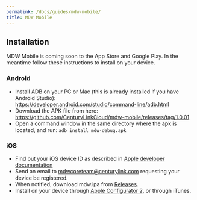 ```yaml
---
permalink: /docs/guides/mdw-mobile/
title: MDW Mobile
---
```


## Installation
MDW Mobile is coming soon to the App Store and Google Play.  In the meantime follow these instructions to install on your device.

### Android
  - Install ADB on your PC or Mac (this is already installed if you have Android Studio):<br/>
    <https://developer.android.com/studio/command-line/adb.html>
  - Download the APK file from here:<br/>
    <https://github.com/CenturyLinkCloud/mdw-mobile/releases/tag/1.0.01>
  - Open a command window in the same directory where the apk is located, and run:
    `adb install mdw-debug.apk`

### iOS
  - Find out your iOS device ID as described in 
    [Apple developer documentation](https://developer.apple.com/library/content/documentation/IDEs/Conceptual/AppDistributionGuide/MaintainingProfiles/MaintainingProfiles.html#//apple_ref/doc/uid/TP40012582-CH30-SW46)
  - Send an email to <mdwcoreteam@centurylink.com> requesting your device be registered.
  - When notified, download mdw.ipa from [Releases]().
  - Install on your device through [Apple Configurator 2](https://help.apple.com/xcode/mac/current/#/devade83d1d7?sub=dev87a955931), or through iTunes.  
